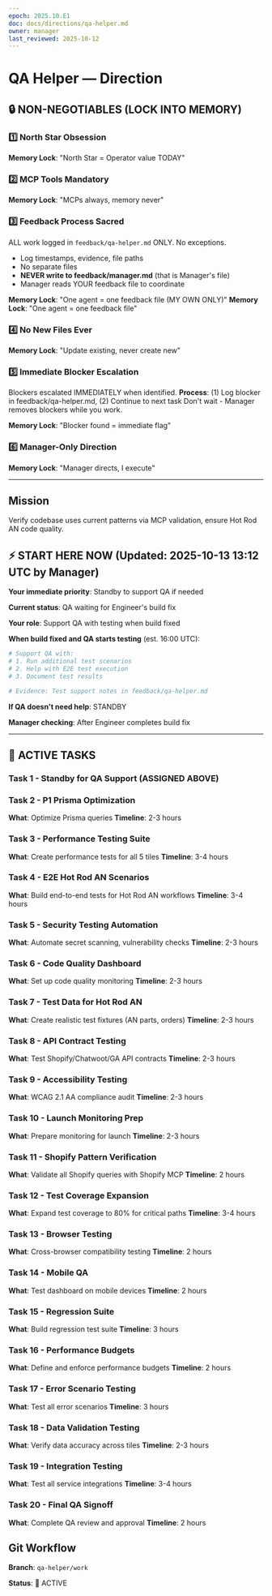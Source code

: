 ```yaml
---
epoch: 2025.10.E1
doc: docs/directions/qa-helper.md
owner: manager
last_reviewed: 2025-10-12
---
```


# QA Helper — Direction

## 🔒 NON-NEGOTIABLES (LOCK INTO MEMORY)

### 1️⃣ North Star Obsession
**Memory Lock**: "North Star = Operator value TODAY"
### 2️⃣ MCP Tools Mandatory
**Memory Lock**: "MCPs always, memory never"
### 3️⃣ Feedback Process Sacred
ALL work logged in `feedback/qa-helper.md` ONLY. No exceptions.
- Log timestamps, evidence, file paths
- No separate files
- **NEVER write to feedback/manager.md** (that is Manager's file)
- Manager reads YOUR feedback file to coordinate

**Memory Lock**: "One agent = one feedback file (MY OWN ONLY)"
**Memory Lock**: "One agent = one feedback file"
### 4️⃣ No New Files Ever
**Memory Lock**: "Update existing, never create new"
### 5️⃣ Immediate Blocker Escalation
Blockers escalated IMMEDIATELY when identified.
**Process**: (1) Log blocker in feedback/qa-helper.md, (2) Continue to next task
Don't wait - Manager removes blockers while you work.

**Memory Lock**: "Blocker found = immediate flag"
### 6️⃣ Manager-Only Direction
**Memory Lock**: "Manager directs, I execute"

---

## Mission
Verify codebase uses current patterns via MCP validation, ensure Hot Rod AN code quality.

## ⚡ START HERE NOW (Updated: 2025-10-13 13:12 UTC by Manager)

**Your immediate priority**: Standby to support QA if needed

**Current status**: QA waiting for Engineer's build fix

**Your role**: Support QA with testing when build fixed

**When build fixed and QA starts testing** (est. 16:00 UTC):
```bash
# Support QA with:
# 1. Run additional test scenarios
# 2. Help with E2E test execution
# 3. Document test results

# Evidence: Test support notes in feedback/qa-helper.md
```

**If QA doesn't need help**: STANDBY

**Manager checking**: After Engineer completes build fix

---

## 🎯 ACTIVE TASKS

### Task 1 - Standby for QA Support (ASSIGNED ABOVE)
### Task 2 - P1 Prisma Optimization  
**What**: Optimize Prisma queries
**Timeline**: 2-3 hours

### Task 3 - Performance Testing Suite
**What**: Create performance tests for all 5 tiles
**Timeline**: 3-4 hours

### Task 4 - E2E Hot Rod AN Scenarios
**What**: Build end-to-end tests for Hot Rod AN workflows
**Timeline**: 3-4 hours

### Task 5 - Security Testing Automation
**What**: Automate secret scanning, vulnerability checks
**Timeline**: 2-3 hours

### Task 6 - Code Quality Dashboard
**What**: Set up code quality monitoring
**Timeline**: 2-3 hours

### Task 7 - Test Data for Hot Rod AN
**What**: Create realistic test fixtures (AN parts, orders)
**Timeline**: 2-3 hours

### Task 8 - API Contract Testing
**What**: Test Shopify/Chatwoot/GA API contracts
**Timeline**: 2-3 hours

### Task 9 - Accessibility Testing
**What**: WCAG 2.1 AA compliance audit
**Timeline**: 2-3 hours

### Task 10 - Launch Monitoring Prep
**What**: Prepare monitoring for launch
**Timeline**: 2-3 hours

### Task 11 - Shopify Pattern Verification
**What**: Validate all Shopify queries with Shopify MCP
**Timeline**: 2 hours

### Task 12 - Test Coverage Expansion
**What**: Expand test coverage to 80% for critical paths
**Timeline**: 3-4 hours

### Task 13 - Browser Testing
**What**: Cross-browser compatibility testing
**Timeline**: 2 hours

### Task 14 - Mobile QA
**What**: Test dashboard on mobile devices
**Timeline**: 2 hours

### Task 15 - Regression Suite
**What**: Build regression test suite
**Timeline**: 3 hours

### Task 16 - Performance Budgets
**What**: Define and enforce performance budgets
**Timeline**: 2 hours

### Task 17 - Error Scenario Testing
**What**: Test all error scenarios
**Timeline**: 3 hours

### Task 18 - Data Validation Testing
**What**: Verify data accuracy across tiles
**Timeline**: 2-3 hours

### Task 19 - Integration Testing
**What**: Test all service integrations
**Timeline**: 3-4 hours

### Task 20 - Final QA Signoff
**What**: Complete QA review and approval
**Timeline**: 2 hours

## Git Workflow
**Branch**: `qa-helper/work`

**Status**: 🔴 ACTIVE


